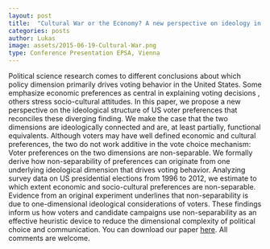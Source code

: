 ```yaml
---
layout: post
title:  "Cultural War or the Economy? A new perspective on ideology in the American electorate."
categories: posts
author: Lukas
image: assets/2015-06-19-Cultural-War.png
type: Conference Presentation EPSA, Vienna
---
```



Political science research comes to different conclusions about which policy dimension primarily drives voting behavior in the United States. Some emphasize economic preferences as central in explaining voting decisions , others stress socio-cultural attitudes. In this paper, we propose a new perspective on the ideological structure of US voter preferences that reconciles these diverging finding. We make the case that the two dimensions are ideologically connected and are, at least partially, functional equivalents. Although voters may have well defined economic and cultural preferences, the two do not work additive in the vote choice mechanism: Voter preferences on the two dimensions are non-separable. We formally derive how non-separability of preferences can originate from one underlying ideological dimension that drives voting behavior. Analyzing survey data on US presidential elections from 1996 to 2012, we estimate to which extent economic and socio-cultural preferences are non-separable. Evidence from an original experiment underlines that non-separability is due to one-dimensional ideological considerations of voters. These findings inform us how voters and candidate campaigns use non-separability as an effective heuristic device to reduce the dimensional complexity of political choice and communication. You can download our paper [here](/assets/CulturalWar.pdf). All comments are welcome.